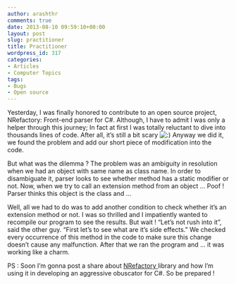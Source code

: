 ```yaml
---
author: arashthr
comments: true
date: 2013-08-10 09:59:10+00:00
layout: post
slug: practitioner
title: Practitioner
wordpress_id: 317
categories:
- Articles
- Computer Topics
tags:
- Bugs
- Open source
---
```


Yesterday, I was finally honored to contribute to an open source project, NRefactory: Front-end parser for C#.
Although, I have to admit I was only a helper through this journey; In fact at first I was totally reluctant to dive into thousands lines of code. After all, it’s still a bit scary ![:)](https://s0.wp.com/wp-includes/images/smilies/icon_smile.gif)
Anyway we did it, we found the problem and add our short piece of modification into the code.

But what was the dilemma ? The problem was an ambiguity in resolution when we had an object with same name as class name. In order to disambiguate it, parser looks to see whether method has a static modifier or not. Now, when we try to call an extension method from an object … Poof ! Parser thinks this object is the class and …

Well, all we had to do was to add another condition to check whether it’s an extension method or not. I was so thrilled and I impatiently wanted to recompile our program to see the results. But wait ! “Let’s not rush into it”, said the other guy. “First let’s to see what are it’s side effects.” We checked every occurrence of this method in the code to make sure this change doesn’t cause any malfunction. After that we ran the program and … it was working like a charm.

PS : Soon I’m gonna post a share about [NRefactory ](http://arashthr.wordpress.com/2013/08/10/332/)library and how I’m using it in developing an aggressive obuscator for C#. So be prepared !
